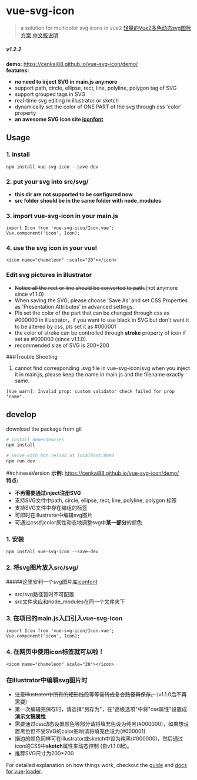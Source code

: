 # vue-svg-icon  
> a solution for multicolor svg icons in vue2
> [轻量的Vue2多色动态svg图标方案 中文版说明](#chineseversion)

##### v1.2.2 

**demo:** https://cenkai88.github.io/vue-svg-icon/demo/  
**features:** 
- **no need to inject SVG in main.js anymore**
- support path, circle, ellipse, rect, line, polyline, polygon tag of SVG
- support grouped tags in SVG
- real-time svg editing in illustrator or sketch
- dynamically set the color of ONE PART of the svg through css 'color' property  
- **an awesome SVG icon site [iconfont](http://www.iconfont.cn)**

## Usage
### 1. install
```
npm install vue-svg-icon --save-dev
```
### 2. put your svg into src/svg/
- **this dir are not supported to be configured now**  
- **src folder should be in the same folder with node_modules**

### 3. import vue-svg-icon in your main.js
```
import Icon from 'vue-svg-icon/Icon.vue';
Vue.component('icon', Icon);  
```
### 4. use the svg icon in your vue!
```
<icon name="chameleon" :scale="20"></icon>
```

### Edit svg pictures in illustrator
- ~~Notice all the rect or line should be converted to path.~~(not anymore since v1.1.0)   
- When saving the SVG, please choose 'Save As' and set CSS Properties as 'Presentation Attributes' in advanced settings.
- Pls set the color of the part that can be changed through css as #000000 in illustrator，if you want to use black in SVG but don't want it to be altered by css, pls set it as #000001
- the color of stroke can be controlled through **stroke** property of icon if set as #000000 (since v1.1.0).
- recommended size of SVG is 200*200

###Trouble Shooting
1. cannot find corresponding .svg file in vue-svg-icon/svg when you inject it in main.js, please keep the name in main.js and the filename exactly same.
```
[Vue warn]: Invalid prop: custom validator check failed for prop "name". 
```

## develop
download the package from git
``` bash
# install dependencies
npm install

# serve with hot reload at localhost:8080
npm run dev
```

##chineseVersion
**示例:** https://cenkai88.github.io/vue-svg-icon/demo/  
**特点:** 
- **不再需要通过inject注册SVG**
- 支持SVG文件中path, circle, ellipse, rect, line, polyline, polygon 标签
- 支持SVG文件中存在编组的标签
- 可即时在illustrator中编辑svg图片
- 可通过css的color属性动态地调整svg中**某一部分**的颜色

### 1. 安装
```
npm install vue-svg-icon --save-dev
```

### 2. 将svg图片放入src/svg/
#####这里安利一个svg图片库[iconfont](http://www.iconfont.cn/plus)
- src/svg路径暂时不可配置
- src文件夹应和node_modules在同一个文件夹下

### 3. 在项目的main.js入口引入vue-svg-icon
```
import Icon from 'vue-svg-icon/Icon.vue';
Vue.component('icon', Icon); 
```
### 4. 在网页中使用icon标签就可以啦！
```
<icon name="chameleon" scale="20"></icon>
```

### 在illustrator中编辑svg图片时
- ~~注意illustrator中所有的矩形线段等等需转成复合路径再保存。~~（v1.1.0后不再需要)
- 第一次编辑完保存时，请选择"另存为"，在"高级选项"中将"css属性"设置成**演示文稿属性**  
- 需要通过css动态设置颜色等部分请将填充色设为纯黑(#000000)，如果想设置黑色但不受SVG的color影响请将填充色设为(#000001)
- 描边的颜色同样可在illustrator或sketch中设为纯黑(#000000)，然后通过icon的CSS中**sketch**属性来动态控制 (自v1.1.0起)。
- 推荐SVG尺寸为200*200

For detailed explanation on how things work, checkout the [guide](http://vuejs-templates.github.io/webpack/) and [docs for vue-loader](http://vuejs.github.io/vue-loader).
